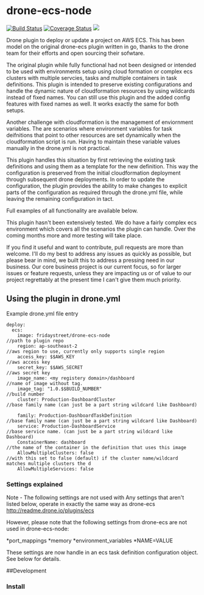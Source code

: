 # drone-ecs-node

[![Build Status](http://beta.drone.io/api/badges/drone-plugins/drone-ecs/status.svg)](http://beta.drone.io/drone-plugins/drone-ecs)
[![Coverage Status](https://aircover.co/badges/drone-plugins/drone-ecs/coverage.svg)](https://aircover.co/drone-plugins/drone-ecs)
[![](https://badge.imagelayers.io/plugins/drone-ecs:latest.svg)](https://imagelayers.io/?images=plugins/drone-ecs:latest 'Get your own badge on imagelayers.io')

Drone plugin to deploy or update a project on AWS ECS. This has been model on the original drone-ecs plugin written in go, thanks to the drone team for their efforts and open sourcing their sofwtare. 

The original plugin while fully functional had not been designed or intended to be used with environments setup using cloud formation or complex ecs clusters with multiple servcies, tasks and multiple containers in task definitions. This plugin is intended to preserve existing configurations and handle the dynamic nature of cloudformation resources by using wildcards instead of fixed names. You can still use this plugin and the added config features with fixed names as well. It works exactly the same for both setups.

Another challenge with cloudformation is the management of enviornment variables. The are scenarios where environment variables for task deifnitions that point to other resources are set dynamically when the cloudformation script is run. Having to maintain these variable values manually in the drone.yml is not practical. 

This plugin handles this situation by first retrieving the existing task definitions and using them as a template for the new definition. This way the configuration is preserved from the initial cloudformation deployment through subsequent drone deployments. In order to update the configuration, the plugin provides the ability to make changes to explicit parts of the configuration as required through the drone.yml file, while leaving the remaining configuration in tact. 

Full examples of all functionality are available below.

This plugin hasn't been extensively tested. We do have a fairly complex ecs environment which covers all the scenarios the plugin can handle. Over the coming months more and more testing will take place. 

If you find it useful and want to contribute, pull requests are more than welcome. I'll do my best to address any issues as quickly as possible, but please bear in mind, we built this to address a pressing need in our business. Our core business project is our current focus, so for larger issues or feature requests, unless they are impacting us or of value to our project regrettably at the present time I can't give them much priority. 

## Using the plugin in drone.yml


Example drone.yml file entry
```
deploy:
  ecs:
    image: fridaystreet/drone-ecs-node                                                      //path to plugin repo
    region: ap-southeast-2                                                                            //aws region to use, currently only supports single region
    access_key: $$AWS_KEY                                                                      //aws access key 
    secret_key: $$AWS_SECRET                                                                //aws secret key
    image_name: <my registery domain>/dashboard                             //name of image without tag. 
    image_tag: "1.0.$$BUILD_NUMBER"                                                 //build number
    cluster: Production-DashboardCluster                                                //base family name (can just be a part string wildcard like Dashboard)

    family: Production-DashboardTaskDefinition                                      //base family name (can just be a part string wildcard like Dashboard)
    service: Production-DashboardService                                               //base service name. (can just be a part string wildcard like Dashboard)
    ConstainerName: dashboard                                                               //the name of the container in the definition that uses this image         
    AllowMultipleClusters: false                                                    //with this set to false (default) if the cluster name/wildcard matches multiple clusters the d
    AllowMultipleServices: false
```
### Settings explained

Note - The following settings are not used with 
Any settings that aren't listed below, operate in exactly the same way as drone-ecs http://readme.drone.io/plugins/ecs 

However, please note that the following settings from drone-ecs are not used in drone-ecs-node:

*port_mappings
*memory
*environment_variables 
*NAME=VALUE

These settings are now handle in an ecs task definition configuration object. See below for details.



##Development

### Install 

```npm install


